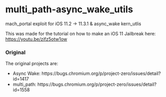 # multi_path-async_wake_utils
mach_portal exploit for iOS 11.2 -> 11.3.1 &amp; async_wake kern_utlis

This was made for the tutorial on how to make an iOS 11 Jailbreak here: https://youtu.be/zifz5otw1ow

### Original
The original projects are:
<ul>
<li>Async Wake: https://bugs.chromium.org/p/project-zero/issues/detail?id=1417</li>
<li>multi_path: https://bugs.chromium.org/p/project-zero/issues/detail?id=1558</li>
</ul>
